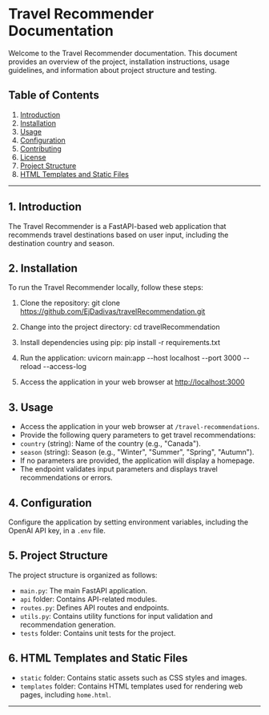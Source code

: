 # Travel Recommender Documentation

Welcome to the Travel Recommender documentation. This document provides an overview of the project, installation instructions, usage guidelines, and information about project structure and testing.

## Table of Contents

1. [Introduction](#1-introduction)
2. [Installation](#2-installation)
3. [Usage](#3-usage)
4. [Configuration](#4-configuration)
5. [Contributing](#5-contributing)
6. [License](#6-license)
7. [Project Structure](#7-project-structure)
8. [HTML Templates and Static Files](#8-html-templates-and-static-files)

---

## 1. Introduction

The Travel Recommender is a FastAPI-based web application that recommends travel destinations based on user input, including the destination country and season.

## 2. Installation

To run the Travel Recommender locally, follow these steps:

1. Clone the repository:
   git clone https://github.com/EjDadivas/travelRecommendation.git

2. Change into the project directory:
   cd travelRecommendation

3. Install dependencies using pip:
   pip install -r requirements.txt

4. Run the application:
   uvicorn main:app --host localhost --port 3000 --reload --access-log

5. Access the application in your web browser at [http://localhost:3000](http://localhost:3000)

## 3. Usage

- Access the application in your web browser at `/travel-recommendations`.
- Provide the following query parameters to get travel recommendations:
- `country` (string): Name of the country (e.g., "Canada").
- `season` (string): Season (e.g., "Winter", "Summer", "Spring", "Autumn").
- If no parameters are provided, the application will display a homepage.
- The endpoint validates input parameters and displays travel recommendations or errors.

## 4. Configuration

Configure the application by setting environment variables, including the OpenAI API key, in a `.env` file.

## 5. Project Structure

The project structure is organized as follows:

- `main.py`: The main FastAPI application.
- `api` folder: Contains API-related modules.
- `routes.py`: Defines API routes and endpoints.
- `utils.py`: Contains utility functions for input validation and recommendation generation.
- `tests` folder: Contains unit tests for the project.

## 6. HTML Templates and Static Files

- `static` folder: Contains static assets such as CSS styles and images.
- `templates` folder: Contains HTML templates used for rendering web pages, including `home.html`.

---
